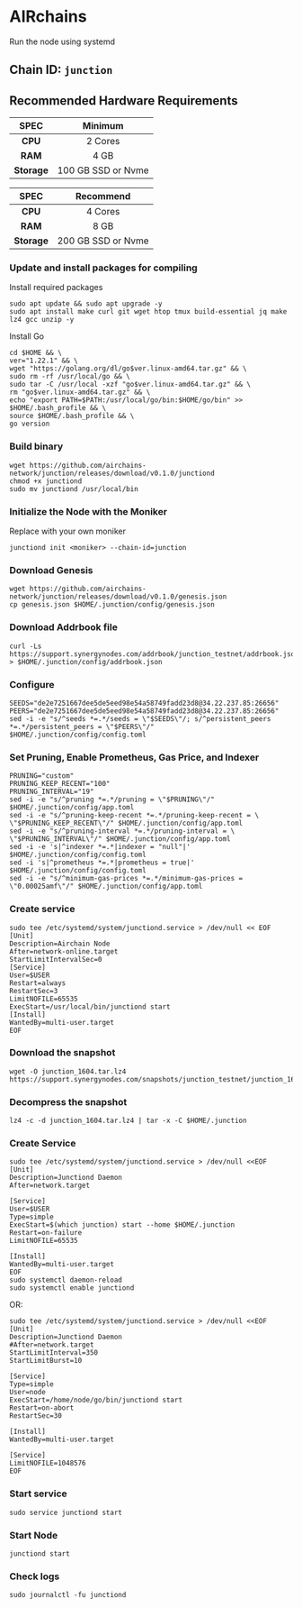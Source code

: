 
# AIRchains

Run the node using systemd

## Chain ID: `junction`

## Recommended Hardware Requirements

|   SPEC      |       Minimum          |
| :---------: | :-----------------------:|
|   **CPU**   |        2 Cores           |
|   **RAM**   |        4 GB              |
| **Storage** |    100 GB SSD or Nvme    |

|   SPEC      |       Recommend          |
| :---------: | :-----------------------:|
|   **CPU**   |        4 Cores           |
|   **RAM**   |        8 GB              |
| **Storage** |    200 GB SSD or Nvme    |


### Update and install packages for compiling
Install required packages
```
sudo apt update && sudo apt upgrade -y
sudo apt install make curl git wget htop tmux build-essential jq make lz4 gcc unzip -y
```
Install Go
```
cd $HOME && \
ver="1.22.1" && \
wget "https://golang.org/dl/go$ver.linux-amd64.tar.gz" && \
sudo rm -rf /usr/local/go && \
sudo tar -C /usr/local -xzf "go$ver.linux-amd64.tar.gz" && \
rm "go$ver.linux-amd64.tar.gz" && \
echo "export PATH=$PATH:/usr/local/go/bin:$HOME/go/bin" >> $HOME/.bash_profile && \
source $HOME/.bash_profile && \
go version
```
### Build binary
```
wget https://github.com/airchains-network/junction/releases/download/v0.1.0/junctiond
chmod +x junctiond
sudo mv junctiond /usr/local/bin
```

### Initialize the Node with the Moniker
Replace <moniker> with your own moniker
```
junctiond init <moniker> --chain-id=junction
```

### Download Genesis
```
wget https://github.com/airchains-network/junction/releases/download/v0.1.0/genesis.json
cp genesis.json $HOME/.junction/config/genesis.json
```
### Download Addrbook file
```
curl -Ls https://support.synergynodes.com/addrbook/junction_testnet/addrbook.json > $HOME/.junction/config/addrbook.json
```

### Configure
```
SEEDS="de2e7251667dee5de5eed98e54a58749fadd23d8@34.22.237.85:26656"
PEERS="de2e7251667dee5de5eed98e54a58749fadd23d8@34.22.237.85:26656"
sed -i -e "s/^seeds *=.*/seeds = \"$SEEDS\"/; s/^persistent_peers *=.*/persistent_peers = \"$PEERS\"/" $HOME/.junction/config/config.toml
```
### Set Pruning, Enable Prometheus, Gas Price, and Indexer
```
PRUNING="custom"
PRUNING_KEEP_RECENT="100"
PRUNING_INTERVAL="19"
sed -i -e "s/^pruning *=.*/pruning = \"$PRUNING\"/" $HOME/.junction/config/app.toml
sed -i -e "s/^pruning-keep-recent *=.*/pruning-keep-recent = \
\"$PRUNING_KEEP_RECENT\"/" $HOME/.junction/config/app.toml
sed -i -e "s/^pruning-interval *=.*/pruning-interval = \
\"$PRUNING_INTERVAL\"/" $HOME/.junction/config/app.toml
sed -i -e 's|^indexer *=.*|indexer = "null"|' $HOME/.junction/config/config.toml
sed -i 's|^prometheus *=.*|prometheus = true|' $HOME/.junction/config/config.toml
sed -i -e "s/^minimum-gas-prices *=.*/minimum-gas-prices = \"0.00025amf\"/" $HOME/.junction/config/app.toml
```
### Create service
```
sudo tee /etc/systemd/system/junctiond.service > /dev/null << EOF
[Unit]
Description=Airchain Node
After=network-online.target
StartLimitIntervalSec=0
[Service]
User=$USER
Restart=always
RestartSec=3
LimitNOFILE=65535
ExecStart=/usr/local/bin/junctiond start
[Install]
WantedBy=multi-user.target
EOF
```
### Download the snapshot
```
wget -O junction_1604.tar.lz4 https://support.synergynodes.com/snapshots/junction_testnet/junction_1604.tar.lz4
```
### Decompress the snapshot
```
lz4 -c -d junction_1604.tar.lz4 | tar -x -C $HOME/.junction
```
### Create Service
```
sudo tee /etc/systemd/system/junctiond.service > /dev/null <<EOF
[Unit]
Description=Junctiond Daemon
After=network.target

[Service]
User=$USER
Type=simple
ExecStart=$(which junction) start --home $HOME/.junction
Restart=on-failure
LimitNOFILE=65535

[Install]
WantedBy=multi-user.target
EOF
sudo systemctl daemon-reload
sudo systemctl enable junctiond
```
OR:
```
sudo tee /etc/systemd/system/junctiond.service > /dev/null <<EOF
[Unit]
Description=Junctiond Daemon
#After=network.target
StartLimitInterval=350
StartLimitBurst=10

[Service]
Type=simple
User=node
ExecStart=/home/node/go/bin/junctiond start
Restart=on-abort
RestartSec=30

[Install]
WantedBy=multi-user.target

[Service]
LimitNOFILE=1048576
EOF
```

### Start service
```
sudo service junctiond start
```
### Start Node
```
junctiond start
```
### Check logs
```
sudo journalctl -fu junctiond
```
